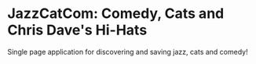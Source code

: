 # JazzCatCom: Comedy, Cats and Chris Dave's Hi-Hats
Single page application for discovering and saving jazz, cats and comedy!